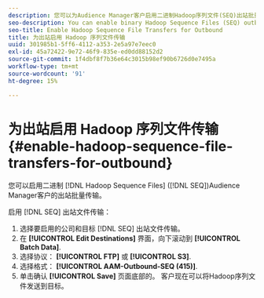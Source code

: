 ```yaml
---
description: 您可以为Audience Manager客户启用二进制Hadoop序列文件(SEQ)出站批量传输。
seo-description: You can enable binary Hadoop Sequence Files (SEQ) outbound batch transfers for Audience Manager customers.
seo-title: Enable Hadoop Sequence File Transfers for Outbound
title: 为出站启用 Hadoop 序列文件传输
uuid: 301985b1-5ff6-4112-a353-2e5a97e7eec0
exl-id: 45a72422-9e72-46f9-835e-ed0dd88152d2
source-git-commit: 1f4dbf8f7b36e64c3015b98ef90b6726d0e7495a
workflow-type: tm+mt
source-wordcount: '91'
ht-degree: 15%

---
```


# 为出站启用 Hadoop 序列文件传输 {#enable-hadoop-sequence-file-transfers-for-outbound}

您可以启用二进制 [!DNL Hadoop Sequence Files] ([!DNL SEQ])Audience Manager客户的出站批量传输。

启用 [!DNL SEQ] 出站文件传输：

1. 选择要启用的公司和目标 [!DNL SEQ] 出站文件传输。
1. 在 **[!UICONTROL Edit Destinations]** 界面，向下滚动到 **[!UICONTROL Batch Data]**.
1. 选择协议： **[!UICONTROL FTP]** 或 **[!UICONTROL S3]**.
1. 选择格式： **[!UICONTROL AAM-Outbound-SEQ (415)]**.
1. 单击确认 **[!UICONTROL Save]** 页面底部的。 客户现在可以将Hadoop序列文件发送到目标。
